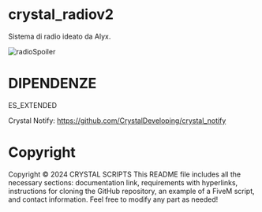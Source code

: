 # crystal_radiov2

Sistema di radio ideato da Alyx.

![radioSpoiler](https://github.com/user-attachments/assets/49712333-d3b7-4277-ae38-9a2687c48187)


# DIPENDENZE

ES_EXTENDED

Crystal Notify: https://github.com/CrystalDeveloping/crystal_notify

# Copyright
Copyright © 2024 CRYSTAL SCRIPTS This README file includes all the necessary sections: documentation link, requirements with hyperlinks, instructions for cloning the GitHub repository, an example of a FiveM script, and contact information. Feel free to modify any part as needed!
